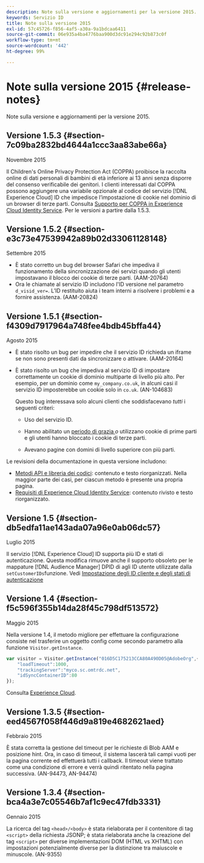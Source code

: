 ```yaml
---
description: Note sulla versione e aggiornamenti per la versione 2015.
keywords: Servizio ID
title: Note sulla versione 2015
exl-id: 57c45726-f856-4af5-a30a-9a1bdcaa6411
source-git-commit: 06e935a4ba4776baa900d3dc91e294c92b873c0f
workflow-type: tm+mt
source-wordcount: '442'
ht-degree: 99%

---
```


# Note sulla versione 2015 {#release-notes}

Note sulla versione e aggiornamenti per la versione 2015.

## Versione 1.5.3 {#section-7c09ba2832bd4644a1ccc3aa83abe66a}

Novembre 2015

Il Children&#39;s Online Privacy Protection Act (COPPA) proibisce la raccolta online di dati personali di bambini di età inferiore ai 13 anni senza disporre del consenso verificabile dei genitori. I clienti interessati dal COPPA possono aggiungere una variabile opzionale al codice del servizio [!DNL Experience Cloud] ID che impedisce l’impostazione di cookie nel dominio di un browser di terze parti. Consulta [Supporto per COPPA in Experience Cloud Identity Service](../reference/coppa.md#concept-d7ddf81bebd74f129661fcec1ca19413). Per le versioni a partire dalla 1.5.3.

## Versione 1.5.2 {#section-e3c73e47539942a89b02d33061128148}

Settembre 2015

* È stato corretto un bug del browser Safari che impediva il funzionamento della sincronizzazione dei servizi quando gli utenti impostavano il blocco dei cookie di terze parti. (AAM-20764)
* Ora le chiamate al servizio ID includono l&#39;ID versione nel parametro `d_visid_ver=`. L’ID restituito aiuta i team interni a risolvere i problemi e a fornire assistenza. (AAM-20824)

## Versione 1.5.1 {#section-f4309d7917964a748fee4bdb45bffa44}

Agosto 2015

* È stato risolto un bug per impedire che il servizio ID richieda un iframe se non sono presenti dati da sincronizzare o attivare. (AAM-20164)
* È stato risolto un bug che impediva al servizio ID di impostare correttamente un cookie di dominio multiparte di livello più alto. Per esempio, per un dominio come `my_company.co.uk`, in alcuni casi il servizio ID imposterebbe un cookie solo in `co.uk`. (AN-104683)

  Questo bug interessava solo alcuni clienti che soddisfacevano *tutti* i seguenti criteri:

   * Uso del servizio ID.
   * Hanno abilitato un [periodo di grazia ](../reference/analytics-reference/grace-period.md)*o* utilizzano cookie di prime parti e gli utenti hanno bloccato i cookie di terze parti.

   * Avevano pagine con domini di livello superiore con più parti.

Le revisioni della documentazione in questa versione includono:

* [Metodi API e libreria dei codici](../library/library.md#concept-ff27497375644a898d47984aefb21c97): contenuto e testo riorganizzati. Nella maggior parte dei casi, per ciascun metodo è presente una propria pagina.
* [Requisiti di Experience Cloud Identity Service](../reference/requirements.md): contenuto rivisto e testo riorganizzato.

## Versione 1.5 {#section-db5edfa11ae143ada07a96e0ab06dc57}

Luglio 2015

Il servizio [!DNL Experience Cloud] ID supporta più ID e stati di autenticazione. Questa modifica rimuove anche il supporto obsoleto per le mappature [!DNL Audience Manager] DPID di agli ID utente utilizzate dalla `setCustomerIDs`funzione. Vedi [Impostazione degli ID cliente e degli stati di autenticazione](../reference/authenticated-state.md)

## Versione 1.4 {#section-f5c596f355b14da28f45c798df513572}

Maggio 2015

Nella versione 1.4, il metodo migliore per effettuare la configurazione consiste nel trasferire un oggetto config come secondo parametro alla funzione `Visitor.getInstance`.

```js
var visitor = Visitor.getInstance("016D5C175213CCA80A490D05@AdobeOrg",{ 
    "loadTimeout":1000, 
    "trackingServer":"myco.sc.omtrdc.net", 
    "idSyncContainerID":80 
});
```

Consulta [Experience Cloud](../implementation-guides/setup-analytics.md#concept-9ebbea85cb844a15b557be572cd142fd).

## Versione 1.3.5 {#section-eed4567f058f446d9a819e4682621aed}

Febbraio 2015

È stata corretta la gestione del timeout per le richieste di Blob AAM e posizione hint. Ora, in caso di timeout, il sistema lascerà tali campi vuoti per la pagina corrente ed effettuerà tutti i callback. Il timeout viene trattato come una condizione di errore e verrà quindi ritentato nella pagina successiva. (AN-94473, AN-94474)

## Versione 1.3.4 {#section-bca4a3e7c05546b7af1c9ec47fdb3331}

Gennaio 2015

La ricerca del tag `<head>/<body>` è stata rielaborata per il contenitore di tag `<script>` della richiesta JSONP; è stata rielaborata anche la creazione del tag `<script>` per diverse implementazioni DOM (HTML vs XHTML) con impostazioni potenzialmente diverse per la distinzione tra maiuscole e minuscole. (AN-9355)
